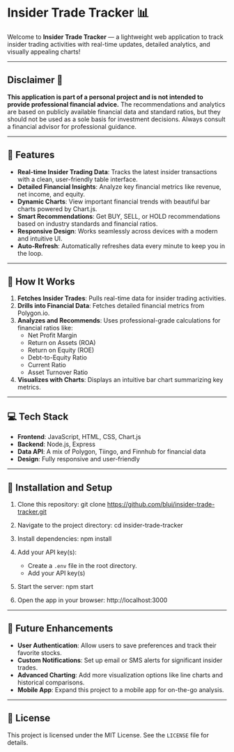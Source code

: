 # Insider Trade Tracker 📊

Welcome to **Insider Trade Tracker** — a lightweight web application to track insider trading activities with real-time updates, detailed analytics, and visually appealing charts!

---

## Disclaimer 📢

**This application is part of a personal project and is not intended to provide professional financial advice.** The recommendations and analytics are based on publicly available financial data and standard ratios, but they should not be used as a sole basis for investment decisions. Always consult a financial advisor for professional guidance.

---

## 🌟 Features

- **Real-time Insider Trading Data**: Tracks the latest insider transactions with a clean, user-friendly table interface.
- **Detailed Financial Insights**: Analyze key financial metrics like revenue, net income, and equity.
- **Dynamic Charts**: View important financial trends with beautiful bar charts powered by Chart.js.
- **Smart Recommendations**: Get BUY, SELL, or HOLD recommendations based on industry standards and financial ratios.
- **Responsive Design**: Works seamlessly across devices with a modern and intuitive UI.
- **Auto-Refresh**: Automatically refreshes data every minute to keep you in the loop.

---

## 🚀 How It Works

1. **Fetches Insider Trades**: Pulls real-time data for insider trading activities.
2. **Drills into Financial Data**: Fetches detailed financial metrics from Polygon.io.
3. **Analyzes and Recommends**: Uses professional-grade calculations for financial ratios like:
   - Net Profit Margin
   - Return on Assets (ROA)
   - Return on Equity (ROE)
   - Debt-to-Equity Ratio
   - Current Ratio
   - Asset Turnover Ratio
4. **Visualizes with Charts**: Displays an intuitive bar chart summarizing key metrics.

---

## 💻 Tech Stack

- **Frontend**: JavaScript, HTML, CSS, Chart.js
- **Backend**: Node.js, Express
- **Data API**: A mix of Polygon, Tiingo, and Finnhub for financial data
- **Design**: Fully responsive and user-friendly

---

## 🔧 Installation and Setup

1. Clone this repository:
   git clone https://github.com/blui/insider-trade-tracker.git

2. Navigate to the project directory:
   cd insider-trade-tracker

3. Install dependencies:
   npm install

4. Add your API key(s):

   - Create a `.env` file in the root directory.
   - Add your API key(s)

5. Start the server:
   npm start

6. Open the app in your browser:
   http://localhost:3000

---

## 🎯 Future Enhancements

- **User Authentication**: Allow users to save preferences and track their favorite stocks.
- **Custom Notifications**: Set up email or SMS alerts for significant insider trades.
- **Advanced Charting**: Add more visualization options like line charts and historical comparisons.
- **Mobile App**: Expand this project to a mobile app for on-the-go analysis.

---

## 📄 License

This project is licensed under the MIT License. See the `LICENSE` file for details.
